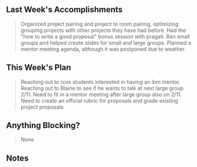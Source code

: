 ## Last Week's Accomplishments
> Organized project pairing and project to room pairing, optimizing grouping projects with other projects they have had before. Had the "how to write a good proposal" bonus session with pragati. Ran small groups and helped create slides for small and large groups. Planned a mentor meeting agenda, although it was postponed due to weather.

## This Week's Plan
> Reaching out to rcos students interested in having an ibm mentor. Reaching out to Blaine to see if he wants to talk at next large group 2/11. Need to fit in a mentor meeting after large group also on 2/11. Need to create an official rubric for proposals and grade existing project proposals.

## Anything Blocking?
> None

## Notes
> 